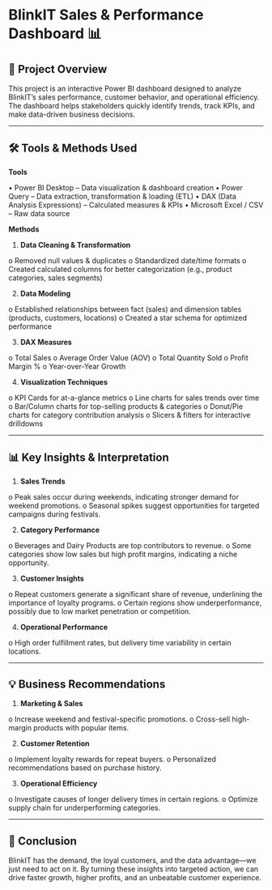 # **BlinkIT Sales & Performance Dashboard** 📊


## 📌 **Project Overview**

This project is an interactive Power BI dashboard designed to analyze BlinkIT’s sales performance, customer behavior, and operational efficiency. The dashboard helps stakeholders quickly identify trends, track KPIs, and make data-driven business decisions.
________________________________________
## 🛠️ **Tools & Methods Used**

**Tools**

•	Power BI Desktop – Data visualization & dashboard creation
•	Power Query – Data extraction, transformation & loading (ETL)
•	DAX (Data Analysis Expressions) – Calculated measures & KPIs
•	Microsoft Excel / CSV – Raw data source

**Methods**

1.	**Data Cleaning & Transformation**

o	Removed null values & duplicates
o	Standardized date/time formats
o	Created calculated columns for better categorization (e.g., product categories, sales segments)

2.	**Data Modeling**

o	Established relationships between fact (sales) and dimension tables (products, customers, locations)
o	Created a star schema for optimized performance

3.	**DAX Measures**

o	Total Sales
o	Average Order Value (AOV)
o	Total Quantity Sold
o	Profit Margin %
o	Year-over-Year Growth

4.	**Visualization Techniques**

o	KPI Cards for at-a-glance metrics
o	Line charts for sales trends over time
o	Bar/Column charts for top-selling products & categories
o	Donut/Pie charts for category contribution analysis
o	Slicers & filters for interactive drilldowns

________________________________________
## 📊 **Key Insights & Interpretation**

1.	**Sales Trends**

o	Peak sales occur during weekends, indicating stronger demand for weekend promotions.
o	Seasonal spikes suggest opportunities for targeted campaigns during festivals.

2.	**Category Performance**

o	Beverages and Dairy Products are top contributors to revenue.
o	Some categories show low sales but high profit margins, indicating a niche opportunity.

3.	**Customer Insights**

o	Repeat customers generate a significant share of revenue, underlining the importance of loyalty programs.
o	Certain regions show underperformance, possibly due to low market penetration or competition.

4.	**Operational Performance**

o	High order fulfillment rates, but delivery time variability in certain locations.

________________________________________
## 💡 **Business Recommendations**

1.	**Marketing & Sales**

o	Increase weekend and festival-specific promotions.
o	Cross-sell high-margin products with popular items.

2.	**Customer Retention**

o	Implement loyalty rewards for repeat buyers.
o	Personalized recommendations based on purchase history.

3.	**Operational Efficiency**

o	Investigate causes of longer delivery times in certain regions.
o	Optimize supply chain for underperforming categories.

________________________________________

## 🏁 **Conclusion**

BlinkIT has the demand, the loyal customers, and the data advantage—we just need to act on it.
By turning these insights into targeted action, we can drive faster growth, higher profits, and an unbeatable customer experience.
